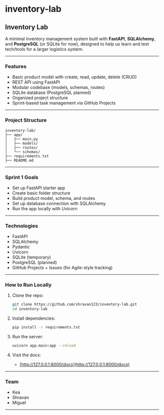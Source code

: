 # inventory-lab

##  Inventory Lab

A minimal inventory management system built with **FastAPI**, **SQLAlchemy**, and **PostgreSQL** (or SQLite for now), designed to help us learn and test tech/tools for a larger logistics system.

---

###  Features

* Basic product model with create, read, update, delete (CRUD)
* REST API using FastAPI
* Modular codebase (models, schemas, routes)
* SQLite database (PostgreSQL planned)
* Organized project structure
* Sprint-based task management via GitHub Projects

---

###  Project Structure

```
inventory-lab/
├── app/
│   ├── main.py
│   ├── models/
│   ├── routes/
│   └── schemas/
├── requirements.txt
├── README.md
```

---

###  Sprint 1 Goals

*  Set up FastAPI starter app
*  Create basic folder structure
*  Build product model, schema, and routes
*  Set up database connection with SQLAlchemy
*  Run the app locally with Uvicorn

---

### Technologies

* FastAPI
* SQLAlchemy
* Pydantic
* Uvicorn
* SQLite (temporary)
* PostgreSQL (planned)
* GitHub Projects + Issues (for Agile-style tracking)

---

### How to Run Locally

1. Clone the repo:

   ```bash
   git clone https://github.com/shravan123/inventory-lab.git
   cd inventory-lab
   ```

2. Install dependencies:

   ```bash
   pip install -r requirements.txt
   ```

3. Run the server:

   ```bash
   uvicorn app.main:app --reload
   ```

4. Visit the docs:

   * [http://127.0.0.1:8000/docs](http://127.0.0.1:8000/docs)

---

### Team

* Kea 
* Shravan 
* Miguel 

---
